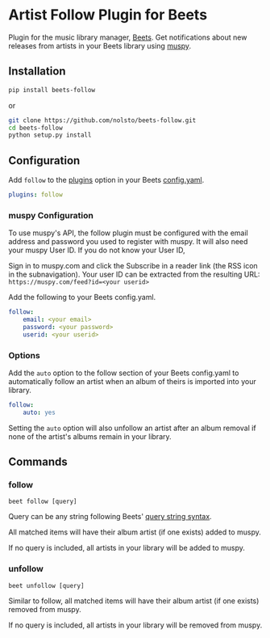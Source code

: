 # Artist Follow Plugin for Beets

Plugin for the music library manager, [Beets](http://beets.radbox.org/). Get notifications about new releases from artists in your Beets library using [muspy](https://muspy.com/).

## Installation

```sh
pip install beets-follow
```
or
```sh
git clone https://github.com/nolsto/beets-follow.git
cd beets-follow
python setup.py install
```

## Configuration

Add `follow` to the [plugins](http://beets.readthedocs.org/en/latest/plugins/index.html#using-plugins) option in your Beets [config.yaml](http://beets.readthedocs.org/en/latest/reference/config.html).
```yaml
plugins: follow
```

### muspy Configuration

To use muspy's API, the follow plugin must be configured with the email address and password you used to register with muspy. It will also need your muspy User ID. If you do not know your User ID,

Sign in to muspy.com and click the Subscribe in a reader link (the RSS icon in the subnavigation). Your user ID can be extracted from the resulting URL:
```https://muspy.com/feed?id=<your userid>```

Add the following to your Beets config.yaml.
```yaml
follow:
    email: <your email>
    password: <your password>
    userid: <your userid>
```

### Options

Add the `auto` option to the follow section of your Beets config.yaml to automatically follow an artist when an album of theirs is imported into your library.
```yaml
follow:
    auto: yes
```
Setting the `auto` option will also unfollow an artist after an album removal if none of the artist's albums remain in your library.

## Commands

### follow

```beet follow [query]```

Query can be any string following Beets' [query string syntax](http://beets.readthedocs.org/en/latest/reference/query.html).

All matched items will have their album artist (if one exists) added to muspy.

If no query is included, all artists in your library will be added to muspy.

### unfollow

```beet unfollow [query]```

Similar to follow, all matched items will have their album artist (if one exists) removed from muspy.

If no query is included, all artists in your library will be removed from muspy.
